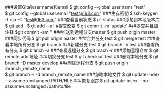 ###设置Git的user name和email
$ git config --global user.name "test" <br>
$ git config --global user.email "test@163.com"
###生存密钥
$ ssh-keygen -t rsa -C "test@163.com"
###查看当前状态 
$ git status 
###添加到本地版本库
$ git add .
$ git add --all
#提交改变
$ git commit -m 'update'
###提交并且加注释 
$git commit -am ''
###推送到远程分支master
$ git push origin master
###同步代码
$ git pull origin master
###合并分支 test
$ git merge test
###查看本地所有分支
$ git branch
###新建分支 test
$ git branch -b test
###查看所有分支
$ git branch -a
###查看远程分支
$ git brach -r
###添加远程仓库
$ git remote add 地址
###切换分支 test
$ git checkout test
###删除本地分支
$ git branch -D master develop 
###删除远程分支
$ git push origin :branch_remote_name <br>
$ git branch -r -d branch_remote_name
###忽略本地文件
$ git update-index --assume-unchanged PATH/FILE 
###恢复跟踪
$ git update-index --no-assume-unchanged /path/to/file 
